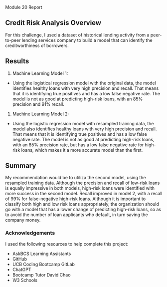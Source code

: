 Module 20 Report

## Credit Risk Analysis Overview
For this challenge, I used a dataset of historical lending activity from a peer-to-peer lending services company to build a model that can identify the creditworthiness of borrowers.

## Results

1. Machine Learning Model 1:
  * Using the logistical regression model with the original data, the model identifies healthy loans with very high precision and recall. That means that it is identifying true positives and has a low false negative rate. The model is not as good at predicting high-risk loans, with an 85% precision and 91% recall.

1. Machine Learning Model 2:
  * Using the logistic regression model with resampled training data, the model also identifies healthy loans with very high precision and recall. That means that it is identifying true positives and has a low false negative rate. The model is not as good at predicting high-risk loans, with an 85% precision rate, but has a low false negative rate for high-risk loans, which makes it a more accurate model than the first.

## Summary
My recommendation would be to utiliza the second model, using the resampled training data. Although the precision and recall of low-risk loans is equally impressive in both models, high-risk loans were identified with more success in the second model. Recall improved in model 2, with a recall of 99% for false-negative high-risk loans. Although it is important to classify both high and low risk loans appropriately, the organization should go with a model that has a lower change of predicting high-risk loans, so as to avoid the number of loan applicants who default, in turn saving the company money.

### Acknowledgements
I used the following resources to help complete this project:

* AskBCS Learning Assistants
* GitHub
* UCB Coding Bootcamp GitLab
* ChatGPT
* Bootcamp Tutor David Chao
* W3 Schools
